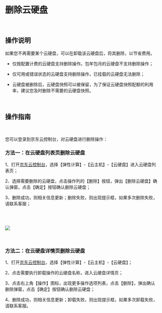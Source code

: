 # 删除云硬盘

<br>

##  操作说明

如果您不再需要某个云硬盘，可以在卸载该云硬盘后，将其删除，以节省费用。



- 仅按配置计费的云硬盘支持删除操作。包年包月的云硬盘不支持删除操作；



- 仅可用或错误状态的云硬盘支持删除操作，已挂载的云硬盘无法删除；



- 云硬盘被删除后，云硬盘快照可以被保留，为了保证云硬盘快照配额的利用率，建议您及时删除不需要的云硬盘快照。

<br>

##  操作指南
<br>

您可以登录到京东云控制台，对云硬盘进行删除操作：

### 方法一：在云硬盘列表页删除云硬盘

1、打开[京东云控制台](https://console.jdcloud.com/)，选择【弹性计算】-【云主机】-【云硬盘】进入云硬盘列表页；

2、选择需要删除的云硬盘，点击操作列的【删除】按钮，弹出【删除云硬盘】确认弹窗，点击【确定】按钮确认删除云硬盘；

3、删除成功，则相关信息更新；删除失败，则出现提示框，如果多次删除失败，请联系客服；

<br>
<br>

![](https://github.com/jdcloudcom/cn/blob/edit/image/Elastic-Compute/CloudDisk/cloud-disk/cloud-disk-018.jpg)

<br>

### 方法二：在云硬盘详情页删除云硬盘

1、打开[京东云控制台](https://console.jdcloud.com/)，选择【弹性计算】-【云主机】-【云硬盘】；

2、点击需要执行卸载操作的云硬盘名称，进入云硬盘详情页；

3、点击右上角【操作】图标，出现更多操作选项列表，点击【删除】，弹出确认删除弹窗，点击【确定】按钮确认删除云硬盘；

4、删除成功，则相关信息更新；卸载失败，则出现提示框，如果多次卸载失败，请联系客服。
